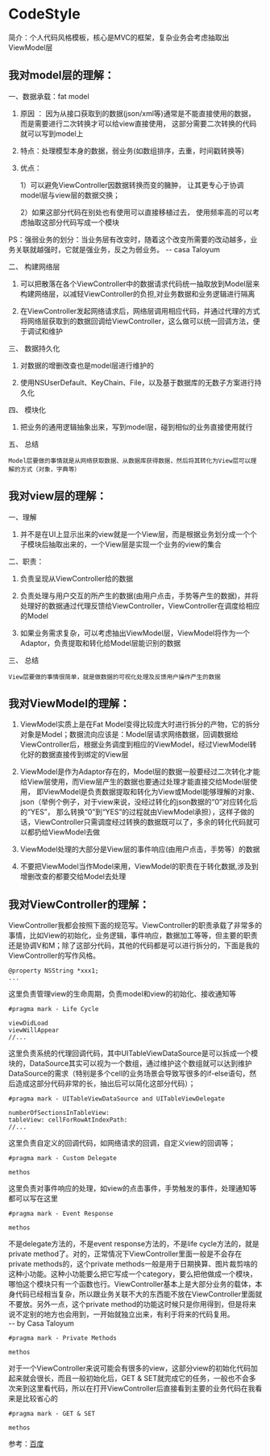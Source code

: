 # CodeStyle
简介：个人代码风格模板，核心是MVC的框架，复杂业务会考虑抽取出ViewModel层

## 我对model层的理解：
 
 一、数据承载：fat model
 
 1. 原因 ：
    因为从接口获取到的数据(json/xml等)通常是不能直接使用的数据，
    而是需要进行二次转换才可以给view直接使用，
    这部分需要二次转换的代码就可以写到model上
 
 2. 特点：处理模型本身的数据，弱业务(如数组排序，去重，时间戳转换等)
 
 3. 优点：<br>
 
    1）可以避免ViewController因数据转换而变的臃肿，
       让其更专心于协调model层与view层的数据交换；
 
    2）如果这部分代码在别处也有使用可以直接移植过去，
       使用频率高的可以考虑抽取这部分代码写成一个模块

 PS：强弱业务的划分：当业务层有改变时，随着这个改变所需要的改动越多，业务关联就越强时，它就是强业务，反之为弱业务。 -- casa Taloyum
 
 二、 构建网络层
 
 1. 可以把散落在各个ViewController中的数据请求代码统一抽取放到Model层来构建网络层，以减轻ViewController的负担,对业务数据和业务逻辑进行隔离
 
 2. 在ViewController发起网络请求后，网络层调用相应代码，并通过代理的方式将网络层获取到的数据回调给ViewController，这么做可以统一回调方法，便于调试和维护
 
 三、 数据持久化
 
 1. 对数据的增删改查也是model层进行维护的
 
 2. 使用NSUserDefault、KeyChain、File，以及基于数据库的无数子方案进行持久化
 
 四、 模块化
 
 1. 把业务的通用逻辑抽象出来，写到model层，碰到相似的业务直接使用就行
 
 
 五、 总结
 
    Model层要做的事情就是从网络获取数据、从数据库获得数据，然后将其转化为View层可以理解的方式（对象，字典等）
    
## 我对view层的理解：

 一、理解
 
 1. 并不是在UI上显示出来的view就是一个View层，而是根据业务划分成一个个子模块后抽取出来的，一个View层是实现一个业务的view的集合
 
 二、职责：
 
 1. 负责呈现从ViewController给的数据
 
 2. 负责处理与用户交互的所产生的数据(由用户点击，手势等产生的数据)，并将处理好的数据通过代理反馈给ViewController，ViewController在调度给相应的Model
 
 3. 如果业务需求复杂，可以考虑抽出ViewModel层，ViewModel将作为一个Adaptor，负责提取和转化给Model层能识别的数据
 
  三、 总结
 
    View层要做的事情很简单，就是做数据的可视化处理及反馈用户操作产生的数据
  
  
## 我对ViewModel的理解：
 
 1. ViewModel实质上是在Fat Model变得比较庞大时进行拆分的产物，它的拆分对象是Model；数据流向应该是：Model层请求网络数据，回调数据给
 ViewController后，根据业务调度到相应的ViewModel，经过ViewModel转化好的数据直接传到绑定的View层
 
 2. ViewModel是作为Adaptor存在的，Model层的数据一般要经过二次转化才能给View层使用，而View层产生的数据也要通过处理才能直接交给Model层使用，
    即ViewModel是负责数据提取和转化为View或Model能够理解的对象、json（举例个例子，对于view来说，没经过转化的json数据的“0”对应转化后的“YES”，
    那么转换“0”到“YES”的过程就由ViewModel承担），这样子做的话，ViewController只需调度经过转换的数据既可以了，多余的转化代码就可以都扔给ViewModel去做
 
 3. ViewModel处理的大部分是View层的事件响应(由用户点击，手势等）的数据
    
 4. 不要把ViewModel当作Model来用，ViewModel的职责在于转化数据,涉及到增删改查的都要交给Model去处理
    
## 我对ViewController的理解：

ViewController我都会按照下面的规范写。ViewController的职责承载了非常多的事情，比如View的初始化，业务逻辑，事件响应，数据加工等等，但主要的职责还是协调V和M；除了这部分代码，其他的代码都是可以进行拆分的，下面是我的ViewController的写作风格。

```
@property NSString *xxx1;
...
```

这里负责管理view的生命周期，负责model和view的初始化、接收通知等
```
#pragma mark - Life Cycle

viewDidLoad 
viewWillAppear
//...
```

这里负责系统的代理回调代码，其中UITableViewDataSource是可以拆成一个模块的，DataSource其实可以视为一个数组，通过维护这个数组就可以达到维护DataSource的需求（特别是多个cell的业务场景会导致写很多的if-else语句，然后造成这部分代码非常的长，抽出后可以简化这部分代码）；
```
#pragma mark - UITableViewDataSource and UITableViewDelegate

numberOfSectionsInTableView:
tableView: cellForRowAtIndexPath:
//...
```
这里负责自定义的回调代码，如网络请求的回调，自定义view的回调等；
```
#pragma mark - Custom Delegate

methos
```

这里负责对事件响应的处理，如view的点击事件，手势触发的事件，处理通知等都可以写在这里
```
#pragma mark - Event Response

methos
```

不是delegate方法的，不是event response方法的，不是life cycle方法的，就是private method了。对的，正常情况下ViewController里面一般是不会存在private methods的，这个private methods一般是用于日期换算、图片裁剪啥的这种小功能。这种小功能要么把它写成一个category，要么把他做成一个模块，哪怕这个模块只有一个函数也行。ViewController基本上是大部分业务的载体，本身代码已经相当复杂，所以跟业务关联不大的东西能不放在ViewController里面就不要放。另外一点，这个private method的功能这时候只是你用得到，但是将来说不定别的地方也会用到，一开始就独立出来，有利于将来的代码复用。<br>
 -- by Casa Taloyum
 ```
#pragma mark - Private Methods

methos
```

对于一个ViewController来说可能会有很多的view，这部分view的初始化代码加起来就会很长，而且一般初始化后，GET & SET就完成它的任务，一般也不会多次来到这里看代码，所以在打开ViewController后直接看到主要的业务代码在我看来是比较省心的
```
#pragma mark - GET & SET

methos
```
  
参考：[百度](https://casatwy.com)  
    
    
    
